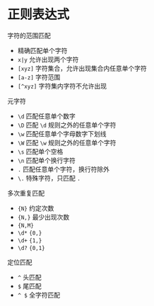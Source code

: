 #  正则表达式

字符的范围匹配

- 精确匹配单个字符
- `x|y` 允许出现两个字符
- `[xyz]` 字符集合，允许出现集合内任意单个字符
- `[a-z]` 字符范围
- `[^xyz]` 字符集内字符不允许出现



元字符

- `\d` 匹配任意单个数字
- `\D` 匹配 `\d` 规则之外的任意单个字符
- `\w` 匹配任意单个字母数字下划线
- `\W` 匹配 `\w` 规则之外的任意单个字符
- `\s` 匹配单个空格
- `\n` 匹配单个换行字符
- `.` 匹配任意单个字符，换行符除外
- `\.` 特殊字符，只匹配 `.`



多次重复匹配

- `{N}` 约定次数
- `{N,}` 最少出现次数
- `{N,M}` 
- `\d*` `{0,}`
- `\d+` `{1,}`
- `\d?` `{0,1}`



定位匹配

- `^` 头匹配
- `$` 尾匹配
- `^ $` 全字符匹配